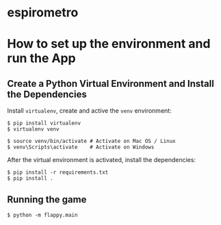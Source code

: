 # espirometro


# How to set up the environment and run the App

## Create a Python Virtual Environment and Install the Dependencies

Install `virtualenv`, create and active the `venv` environment:

```
$ pip install virtualenv
$ virtualenv venv

$ source venv/bin/activate # Activate on Mac OS / Linux
$ venv\Scripts\activate    # Activate on Windows
```

After the virtual environment is activated, install the dependencies:

```
$ pip install -r requirements.txt
$ pip install .
```

## Running the game

```
$ python -m flappy.main
```
